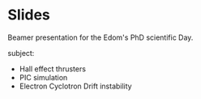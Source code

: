 # Slides

Beamer presentation for the Edom's PhD scientific Day.

subject:
* Hall effect thrusters
* PIC simulation
* Electron Cyclotron Drift instability
